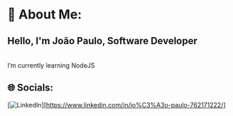 # 💫 About Me:
<h2>Hello, I'm João Paulo, Software Developer</h2>
<br>    I’m currently learning NodeJS <br>

## 🌐 Socials:
[![LinkedIn](https://img.shields.io/badge/LinkedIn-%230077B5.svg?logo=linkedin&logoColor=white)][https://www.linkedin.com/in/jo%C3%A3o-paulo-762171222/] 

 

  
<!-- Proudly created with GPRM ( https://gprm.itsvg.in ) -->
